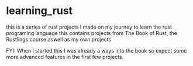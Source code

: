 # learning_rust
this is a series of rust projects I made on my journey to learn the rust programing language
this contains projects from The Book of Rust, the Rustlings course aswell as my own projects

FYI: When I started this I was already a ways into the book so expect some more advanced
features in the first few projects.